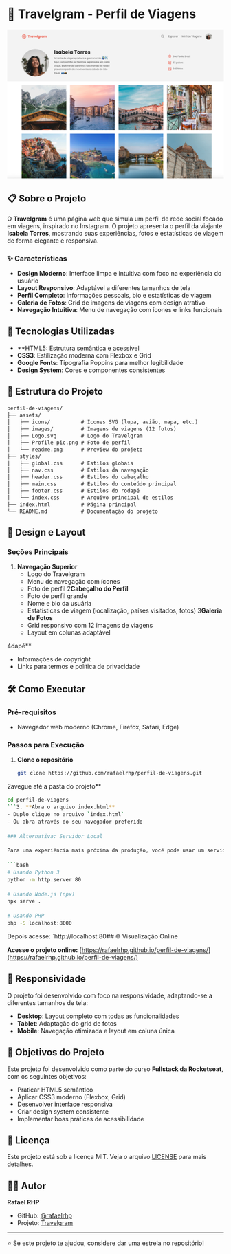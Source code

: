 # 🛫 Travelgram - Perfil de Viagens

![Travelgram Preview](assets/readme.png)

## 📋 Sobre o Projeto

O **Travelgram** é uma página web que simula um perfil de rede social focado em viagens, inspirado no Instagram. O projeto apresenta o perfil da viajante **Isabela Torres**, mostrando suas experiências, fotos e estatísticas de viagem de forma elegante e responsiva.

### ✨ Características

- **Design Moderno**: Interface limpa e intuitiva com foco na experiência do usuário
- **Layout Responsivo**: Adaptável a diferentes tamanhos de tela
- **Perfil Completo**: Informações pessoais, bio e estatísticas de viagem
- **Galeria de Fotos**: Grid de imagens de viagens com design atrativo
- **Navegação Intuitiva**: Menu de navegação com ícones e links funcionais

## 🚀 Tecnologias Utilizadas

- \*\*HTML5: Estrutura semântica e acessível
- **CSS3**: Estilização moderna com Flexbox e Grid
- **Google Fonts**: Tipografia Poppins para melhor legibilidade
- **Design System**: Cores e componentes consistentes

## 📁 Estrutura do Projeto

```
perfil-de-viagens/
├── assets/
│   ├── icons/          # Ícones SVG (lupa, avião, mapa, etc.)
│   ├── images/         # Imagens de viagens (12 fotos)
│   ├── Logo.svg        # Logo do Travelgram
│   ├── Profile pic.png # Foto de perfil
│   └── readme.png      # Preview do projeto
├── styles/
│   ├── global.css      # Estilos globais
│   ├── nav.css         # Estilos da navegação
│   ├── header.css      # Estilos do cabeçalho
│   ├── main.css        # Estilos do conteúdo principal
│   ├── footer.css      # Estilos do rodapé
│   └── index.css       # Arquivo principal de estilos
├── index.html          # Página principal
└── README.md           # Documentação do projeto
```

## 🎨 Design e Layout

### Seções Principais

1. **Navegação Superior**
   - Logo do Travelgram
   - Menu de navegação com ícones
   - Foto de perfil
     2**Cabeçalho do Perfil**
   - Foto de perfil grande
   - Nome e bio da usuária
   - Estatísticas de viagem (localização, países visitados, fotos)
     3**Galeria de Fotos**
   - Grid responsivo com 12 imagens de viagens
   - Layout em colunas adaptável

4dapé\*\*

- Informações de copyright
- Links para termos e política de privacidade

## 🛠️ Como Executar

### Pré-requisitos

- Navegador web moderno (Chrome, Firefox, Safari, Edge)

### Passos para Execução

1. **Clone o repositório**
   ```bash
   git clone https://github.com/rafaelrhp/perfil-de-viagens.git
   ```

2avegue até a pasta do projeto\*\*

````bash
cd perfil-de-viagens
```3. **Abra o arquivo index.html**
- Duplo clique no arquivo `index.html`
- Ou abra através do seu navegador preferido

### Alternativa: Servidor Local

Para uma experiência mais próxima da produção, você pode usar um servidor local:

```bash
# Usando Python 3
python -m http.server 80

# Usando Node.js (npx)
npx serve .

# Usando PHP
php -S localhost:8000
````

Depois acesse: `http://localhost:80## 🌐 Visualização Online

**Acesse o projeto online:** [https://rafaelrhp.github.io/perfil-de-viagens/](https://rafaelrhp.github.io/perfil-de-viagens/)

## 📱 Responsividade

O projeto foi desenvolvido com foco na responsividade, adaptando-se a diferentes tamanhos de tela:

- **Desktop**: Layout completo com todas as funcionalidades
- **Tablet**: Adaptação do grid de fotos
- **Mobile**: Navegação otimizada e layout em coluna única

## 🎯 Objetivos do Projeto

Este projeto foi desenvolvido como parte do curso **Fullstack da Rocketseat**, com os seguintes objetivos:

- Praticar HTML5 semântico
- Aplicar CSS3 moderno (Flexbox, Grid)
- Desenvolver interface responsiva
- Criar design system consistente
- Implementar boas práticas de acessibilidade

## 📄 Licença

Este projeto está sob a licença MIT. Veja o arquivo [LICENSE](LICENSE) para mais detalhes.

## 👨‍💻 Autor

**Rafael RHP**

- GitHub: [@rafaelrhp](https://github.com/rafaelrhp)
- Projeto: [Travelgram](https://rafaelrhp.github.io/perfil-de-viagens/)

---

⭐ Se este projeto te ajudou, considere dar uma estrela no repositório!
